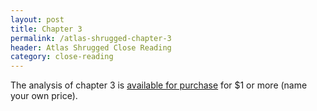 ```yaml
---
layout: post
title: Chapter 3
permalink: /atlas-shrugged-chapter-3
header: Atlas Shrugged Close Reading
category: close-reading
---
```


The analysis of chapter 3 is [available for purchase](https://gumroad.com/l/ugcAS) for $1 or more (name your own price).